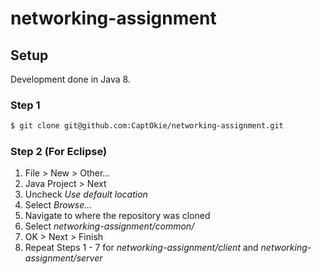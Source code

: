 # networking-assignment

## Setup
Development done in Java 8.

### Step 1

```bash
$ git clone git@github.com:CaptOkie/networking-assignment.git
```

### Step 2 (For Eclipse)

1. File > New > Other...
2. Java Project > Next
3. Uncheck *Use default location*
4. Select *Browse...*
5. Navigate to where the repository was cloned
6. Select *networking-assignment/common/*
7. OK > Next > Finish
8. Repeat Steps 1 - 7 for *networking-assignment/client* and *networking-assignment/server*
